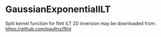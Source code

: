 # GaussianExponentialILT
 Split kernel function for flint ILT
 2D inversion may be downloaded from:  https://github.com/paultnz/flint